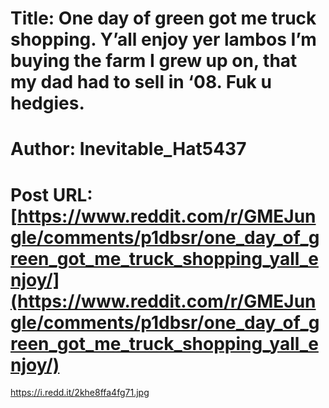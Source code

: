 # Title: One day of green got me truck shopping. Y’all enjoy yer lambos I’m buying the farm I grew up on, that my dad had to sell in ‘08. Fuk u hedgies.
# Author: Inevitable_Hat5437
# Post URL: [https://www.reddit.com/r/GMEJungle/comments/p1dbsr/one_day_of_green_got_me_truck_shopping_yall_enjoy/](https://www.reddit.com/r/GMEJungle/comments/p1dbsr/one_day_of_green_got_me_truck_shopping_yall_enjoy/)


https://i.redd.it/2khe8ffa4fg71.jpg